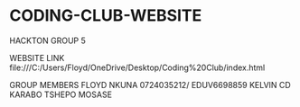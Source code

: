 # CODING-CLUB-WEBSITE
HACKTON GROUP 5

WEBSITE LINK
file:///C:/Users/Floyd/OneDrive/Desktop/Coding%20Club/index.html

GROUP MEMBERS
FLOYD NKUNA 0724035212/ EDUV6698859
KELVIN
CD 
KARABO 
TSHEPO MOSASE
